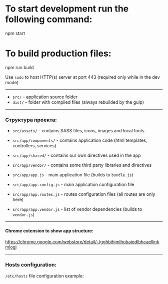 # To start development run the following command:
npm start

# To build production files:
npm run build

Use `sudo` to host HTTP(s) server at port 443 (required only while in the dev mode)

---

 - `src/` - application source folder
 - `dist/` - folder with compiled files (always rebuilded by the gulp)

---

### Структура проекта:

 - `src/assets/` - contains SASS files, icons, images and local fonts
 - `src/app/components/` - contains application code (html templates, controllers, services)
 - `src/app/shared/` - contains our own directives used in the app
 - `src/app/vendor/` - contains some third party libraries and directives

 - `src/app/app.js` - main application file (builds to `bundle.js`)
 - `src/app/app.config.js` - main application configuration file
 - `src/app/app.routes.js` - routes configuration files (all routes are only here)
 - `src/app/app.vendor.js` - list of vendor dependencies (builds to `vendor.js`)

---

#### Chrome extension to show app structure:

https://chrome.google.com/webstore/detail/-/gghbihjmlhobaiedlbhcaellinkmlogj

---

### Hosts configuration:

`/etc/hosts` file configuration example:

```

```
